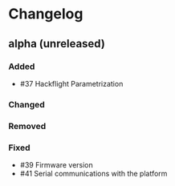 # Changelog

## alpha (unreleased)

### Added

* #37 Hackflight Parametrization

### Changed

### Removed

### Fixed

* #39 Firmware version
* #41 Serial communications with the platform

